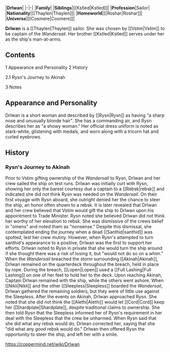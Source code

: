 |**Drlwan**|
|-|-|
|**Family**|
|**Siblings**|[[Kstled\|Kstled]]|
|**Profession**|Sailor|
|**Nationality**|[[Thaylen\|Thaylen]]|
|**Homeworld**|[[Roshar\|Roshar]]|
|**Universe**|[[Cosmere\|Cosmere]]|

**Drlwan** is a [[Thaylen\|Thaylen]] sailor. She was chosen by [[Vstim\|Vstim]] to be captain of the *Wandersail*. Her brother [[Kstled\|Kstled]] serves under her as the ship's man-at-arms.

## Contents

1 Appearance and Personality
2 History

2.1 Rysn's Journey to Akinah


3 Notes


## Appearance and Personality
Drlwan is a short woman and described by [[Rysn\|Rysn]] as having "a sharp nose and unusually blonde hair". She has a commanding air, and Rysn describes her as "a showy woman." Her official dress uniform is noted as stark-white, glistening with medals, and worn along with a tricorn hat and curled eyebrows.

## History
### Rysn's Journey to Akinah
Prior to Vstim gifting ownership of the *Wandersail* to Rysn, Drlwan and her crew sailed the ship on test runs. Drlwan was initially curt with Rysn, showing her only the barest courtesy due a captain to a [[Rebsk\|rebsk]] and indicated she did not think Rysn was needed on the *Wandersail*. On their first voyage with Rysn aboard, she outright denied her the chance to steer the ship, an honor often shown to a rebsk. It is later revealed that Drlwan and her crew believed that Vstim would gift the ship to Drlwan upon his appointment to Trade Minister. Rysn noted she believed Drlwan did not think her worthy of her elevation to rebsk. She was dismissive of the crews belief in "omens" and noted them as "nonsense." Despite this dismissal, she contemplated ending the journey when a dead [[Santhid\|santhid]] was spotted, lest her crew mutiny. However, when Rysn's attempted to turn santhid's appearance to a positive, Drlwan was the first to support her efforts. Drlwan noted to Rysn in private that she would turn the ship around if she thought there was a risk of losing it, but "would not do so on a whim."
When the *Wandersail* breached the storm surrounding [[Akinah\|Akinah]], Drlwan remained on the quarterdeck throughout the breach, held in place by rope. During the breach, [[Lopen\|Lopen]] used a [[Full Lashing\|Full Lashing]] on one of her feet to hold her to the deck. Upon reaching Akinah, Captain Drlwan remained with the ship, while the others went ashore. When [[Nikli\|Nikli]] and the other [[Sleepless\|Sleepless]] boarded the *Wandersail*, Drlwan gathered the remaining soldiers, but they were of little use against the Sleepless.
After the events on Akinah, Drlwan approached Rysn. She noted that she did not think the [[Alethi\|Alethi]] would let [[Cord\|Cord]] keep her [[Shardplate\|Shardplate]], despite traditional claims to ownership. She then told Rysn that the Sleepless informed her of Rysn's requirement in her deal with the Sleepless that the crew be unharmed. When Rysn said that she did what any rebsk would do, Drlwan corrected her, saying that she "did what any *good* rebsk would do." Drlwan then offered Rysn the opportunity to steer the ship, and left her with a smile.



https://coppermind.net/wiki/Drlwan